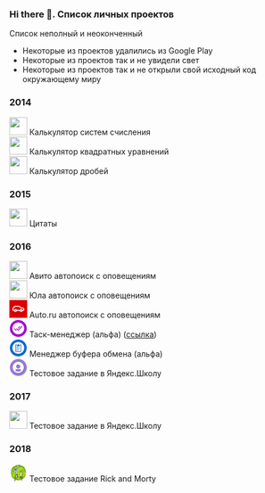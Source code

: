 ### Hi there 👋. Список личных проектов
Список неполный и неоконченный
- Некоторые из проектов удалились из Google Play<br>
- Некоторые из проектов так и не увидели свет<br>
- Некоторые из проектов так и не открыли свой исходный код окружающему миру

### 2014
<img src="https://pdacdn.com/app/59522ba20c837/radixcalc.png" width="32" height="32"> Калькулятор систем счисления<br>
<img src="https://pdacdn.com/app/59522ba88099c/reshatel-kvadratnyih-uravneniy--quadcalc.png" width="32" height="32"> Калькулятор квадратных уравнений<br>
<img src="https://pdacdn.com/app/59522bb20d898/kalkulyator-drobey--fractionscalc.png" width="32" height="32"> Калькулятор дробей<br>

### 2015
<img src="https://play-lh.googleusercontent.com/TzWtHf82XM7WHWkdf9MRbUXIYcZ_jFCyCZGaTSJlIV3belk2V7QkPLmmBP-pICJ0_No=s180-rw" width="32" height="32"> Цитаты<br>

### 2016
<img src="https://trashbox.ru/apk_icons/708677_256.png" width="32" height="32"> Авито автопоиск с оповещениям<br>
<img src="https://play-lh.googleusercontent.com/8tLtqbngjr7PEgav9G_CIsHJIYdihLcW48W-yVZlNvQoTVfSdzb7_uHvO33Lz9jUma3O=s180-rw" width="32" height="32"> Юла автопоиск с оповещениям<br>
<img src="https://github.com/iamkatrechko/AutoRuNotify/blob/master/app/src/main/res/drawable/ic_icon.png" width="32" height="32"> Auto.ru автопоиск с оповещениям<br>
<img src="https://github.com/iamkatrechko/ProjectManager/blob/master/app/src/main/res/drawable/ic_icon.png" width="32" height="32"> Таск-менеджер (альфа) ([ссылка](https://github.com/iamkatrechko/ProjectManager))<br>
<img src="https://github.com/iamkatrechko/ClipboardManager/blob/master/app/src/main/res/drawable/ic_icon.png" width="32" height="32"> Менеджер буфера обмена (альфа)<br>
<img src="https://github.com/iamkatrechko/Yandex.School.2016/blob/master/app/src/main/res/drawable/ic_icon.png" width="32" height="32"> Тестовое задание в Яндекс.Школу<br>
### 2017
<img src="https://github.com/iamkatrechko/Yandex.School.2017/blob/master/app/src/main/res/drawable/ic_icon.png" width="32" height="32"> Тестовое задание в Яндекс.Школу<br>

### 2018
<img src="https://github.com/iamkatrechko/RickAndMorty/blob/master/app/src/main/res/drawable/ic_icon.png" width="32" height="32"> Тестовое задание Rick and Morty

<!--
Here are some ideas to get you started:

**iamkatrechko/iamkatrechko** is a ✨ _special_ ✨ repository because its `README.md` (this file) appears on your GitHub profile.

- 🔭 I’m currently working on ...
- 🌱 I’m currently learning ...
- 👯 I’m looking to collaborate on ...
- 🤔 I’m looking for help with ...
- 💬 Ask me about ...
- 📫 How to reach me: ...
- 😄 Pronouns: ...
- ⚡ Fun fact: ...
-->
